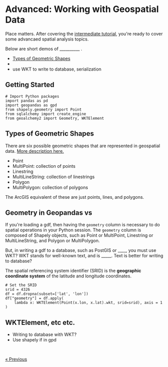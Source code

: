 # Advanced: Working with Geospatial Data

Place matters. After covering the [intermediate tutorial](./spatial-analysis-intermediate.md), you're ready to cover some advancaed spatial analysis topics. 

Below are short demos of __________ . 
* [Types of Geometric Shapes](#Types-of-Geometric-Shapes)
* 
* use WKT to write to database, serialization


## Getting Started 

```
# Import Python packages
import pandas as pd
import geopandas as gpd
from shapely.geometry import Point
from sqlalchemy import create_engine
from geoalchemy2 import Geometry, WKTElement
```

## Types of Geometric Shapes
There are six possible geometric shapes that are represented in geospatial data. [More description here.](http://postgis.net/workshops/postgis-intro/geometries.html#representing-real-world-objects)
* Point
* MultiPoint: collection of points
* Linestring
* MultiLineString: collection of linestrings
* Polygon
* MultiPolygon: collection of polygons

The ArcGIS equivalent of these are just points, lines, and polygons.

## Geometry in Geopandas vs 
If you're loading a gdf, then having the `geometry` column is necessary to do spatial operations in your Python session. The `geometry` column is composed of Shapely objects, such as Point or MultiPoint, Linestring or MultiLineString, and Polygon or MultiPolygon.

But, in writing a gdf to a database, such as PostGIS or ____, you must use WKT? WKT stands for well-known text, and is _____. Text is better for writing to database? 

The spatial referencing system identifier (SRID) is the <b>geographic coordinate system</b> of the latitude and longitude coordinates. 

``` 
# Set the SRID
srid = 4326
df = df.dropna(subset=['lat', 'lon'])
df["geometry"] = df.apply(
    lambda x: WKTElement(Point(x.lon, x.lat).wkt, srid=srid), axis = 1
)

```

## WKTElement, etc etc. 
* Writing to database with WKT?
* Use shapely if in gpd

<br>

[« Previous](./spatial-analysis-intermediate.md)